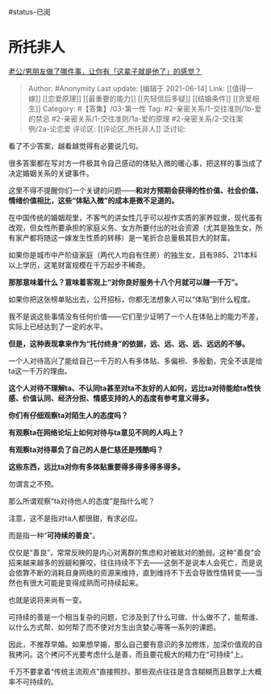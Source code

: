 #status-已阅
# 所托非人
[老公/男朋友做了哪件事，让你有「这辈子就是他了」的感觉？](https://www.zhihu.com/question/421025094/answer/1617385809)

> Author: #Anonymity
> Last update: [编辑于 2021-06-14]
> Link: [[值得一嫁]] [[恋爱原理]] [[最重要的能力]] [[先轻信后多疑]] [[结婚条件]] [[贪爱相生]]
> Category: #【答集】/03-第一性
> Tag: #2-亲密关系/1-交往准则/1b-爱的禁忌 #2-亲密关系/1-交往准则/1a-爱的原理 #2-亲密关系/2-交往案例/2a-论恋爱
> 评论区: [[评论区_所托非人]]
> 泛讨论:

看了不少答案，越看越觉得有必要说几句。

很多答案都在写对方一件极其令自己感动的体贴入微的暖心事，把这样的事当成了决定婚姻关系的关键事件。

这里不得不提醒你们一个关键的问题——**和对方预期会获得的性价值、社会价值、情绪价值相比，这些“体贴入微”的成本是微不足道的。**

在中国传统的婚姻观里，不客气的讲女性几乎可以视作实质的家养奴隶，现代虽有改观，但女性所要承担的家庭义务、女方所要付出的社会资源（尤其是独生女，所有家产都将随这一嫁发生性质的转移）是一笔折合总量极其巨大的财富。

如果你是城市中产阶级家庭（两代人均自有住房）的独生女，且有985、211本科以上学历，这笔财富规模在千万起步不稀奇。

**那那意味着什么？意味着客观上“对你良好服务十八个月就可以赚一千万”。**

如果你把这张榜单贴出去，公开招标，你都无法想象人可以“体贴”到什么程度。

我不是说这些事情没有任何价值——它们至少证明了一个人在体贴上的能力不差，实际上已经达到了一定的水平。

**但是，这种表现拿来作为“托付终身”的依据，远、远、远、远、远远的不够。**

一个人对待高兴了能给自己一千万的人有多体贴、多偏袒、多殷勤，完全不该是给ta这一千万的理由。

**这个人对待不理解ta、不认同ta甚至对ta不友好的人如何，远比ta对待能给ta性快感、价值认同、经济分担、情感支持的人的态度有参考意义得多。**

**你们有仔细观察ta对陌生人的态度吗？**

**有观察ta在网络论坛上如何对待与ta意见不同的人吗上？**

**有观察ta对待辜负了自己的人是仁慈还是残酷吗？**

**这些东西，远比ta对你有多体贴重要得多得多得多得多。**

勿谓言之不预。

那么所谓观察“ta对待他人的态度”是指什么呢？

注意，这不是指对ta人都很甜，有求必应。

而是指一种“**可持续的善良**”。

仅仅是“善良”，常常反映的是内心对离群的焦虑和对被敌对的脆弱。这种“善良”会招来越来越多的觊觎和撕咬，往往持续不下去——这倒不是说本人会死亡，而是说会依靠不断的消耗自身网络的资源来维持，直到维持不下去会导致性情转变——当然也有很大可能是变得成熟而可持续起来。

也就是说将来尚有一变。

可持续的善是一个相当复杂的问题，它涉及到了什么可做、什么做不了，能帮谁、以什么方式帮、如何帮了而不使对方生出贪婪心等等一系列的课题。

因此，不推荐早婚。如果想早婚，那么自己要有意识的多加修炼，加深价值观的自我拷问。这个拷问不光要考虑什么是善，而且要花极大的精力在“可持续”上。

千万不要拿着“传统主流观点”直接照抄。那些观点往往是含含糊糊而且数学上大概率不可持续的。
